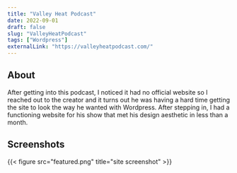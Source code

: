 ```yaml
---
title: "Valley Heat Podcast"
date: 2022-09-01
draft: false
slug: "ValleyHeatPodcast"
tags: ["Wordpress"]
externalLink: "https://valleyheatpodcast.com/"
---
```


## About
After getting into this podcast, I noticed it had no official website so I reached out to the creator and it turns out he was having a hard time getting the site to look the way he wanted with Wordpress. After stepping in, I had a functioning website for his show that met his design aesthetic in less than a month.

## Screenshots
{{< figure src="featured.png" title="site screenshot" >}}
